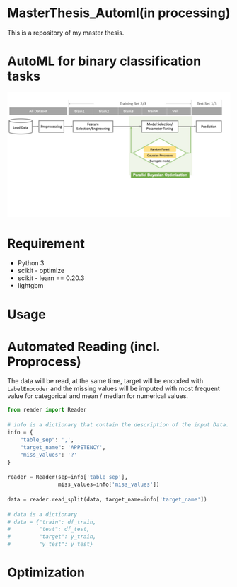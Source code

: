 # MasterThesis_Automl(in processing)

This is a repository of my master thesis.

# AutoML for binary classification tasks
![AutoML FrameWork](https://github.com/MingCai06/MasterThesis_Automl/blob/master/pic/Automl_Flowdiagramm.jpg)


# Requirement
+ Python 3
+ scikit - optimize
+ scikit - learn == 0.20.3
+ lightgbm


# Usage
# Automated Reading (incl. Proprocess)
The data will be read, at the same time, target will be encoded with `LabelEnocoder` and the missing values will be imputed with most frequent value for categorical and mean / median for numerical values.

```python
from reader import Reader

# info is a dictionary that contain the description of the input Data.
info = {
    "table_sep": ',',
    "target_name": 'APPETENCY',
    "miss_values": '?'
}

reader = Reader(sep=info['table_sep'],
                miss_values=info['miss_values'])

data = reader.read_split(data, target_name=info['target_name'])

# data is a dictionary
# data = {"train": df_train,
#         "test": df_test,
#         "target": y_train,
#         "y_test": y_test}

```
# Optimization
